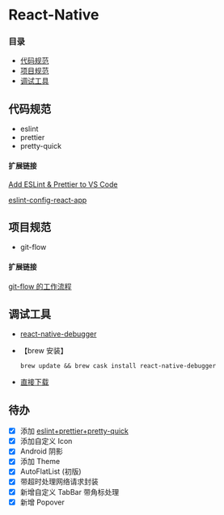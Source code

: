 # React-Native

### 目录

* [代码规范](#代码规范)
* [项目规范](#项目规范)
* [调试工具](#调试工具)

## 代码规范

* eslint
* prettier
* pretty-quick

#### 扩展链接

[Add ESLint & Prettier to VS Code](https://www.youtube.com/watch?v=bfyI9yl3qfE)

[eslint-config-react-app](https://www.npmjs.com/package/@axio/eslint-config-react-app)

## 项目规范

* git-flow

#### 扩展链接

[git-flow 的工作流程](https://www.git-tower.com/learn/git/ebook/cn/command-line/advanced-topics/git-flow)

## 调试工具

* [react-native-debugger](https://github.com/jhen0409/react-native-debugger)

* 【brew 安装】

  `brew update && brew cask install react-native-debugger`

* [直接下载](https://github.com/jhen0409/react-native-debugger/releases)

## 待办

* [x] 添加 [eslint+prettier+pretty-quick](https://github.com/syanbo/blog/issues/3)
* [x] 添加自定义 Icon
* [x] Android 阴影
* [x] 添加 Theme
* [x] AutoFlatList (初版)
* [x] 带超时处理网络请求封装
* [x] 新增自定义 TabBar 带角标处理
* [x] 新增 Popover
